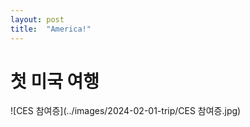 ```yaml
---
layout: post
title:  "America!"
---
```


# 첫 미국 여행 

![CES 참여증](../images/2024-02-01-trip/CES 참여증.jpg)
